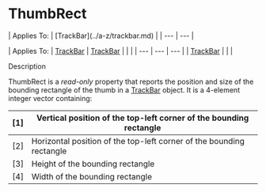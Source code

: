 




<h1 class="heading"><span class="name">ThumbRect</span></h1>
| Applies To: | [TrackBar](../a-z/trackbar.md) |
| --- | ---  |

| Applies To: | [TrackBar](../a-z/trackbar.md) | [TrackBar](../a-z/trackbar.md) |  |  |
| --- | --- | ---  |
| [TrackBar](../a-z/trackbar.md) |  |  |


Description


ThumbRect is a *read-only* property that reports the position and size of the bounding rectangle of the thumb in a [TrackBar](../a-z/trackbar.md) object. It is a 4-element integer vector containing:

| [1] | Vertical position of the top-left corner of the bounding    rectangle |
| --- | ---  |
| [2] | Horizontal position of the top-left corner of the bounding    rectangle |
| [3] | Height of the bounding rectangle |
| [4] | Width of the bounding rectangle |



